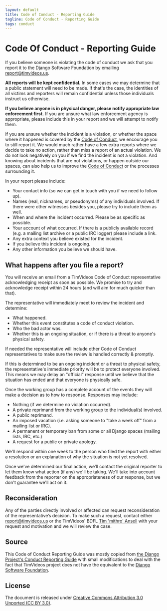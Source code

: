 ```yaml
---
layout: default
title: Code of Conduct - Reporting Guide
tagline: Code of Conduct - Reporting Guide
tags: conduct
---
```


# Code Of Conduct - Reporting Guide

If you believe someone is violating the code of conduct we ask that you report
it to the Django Software Foundation by emailing
[report@timvideos.us](mailto:report@timvideos.us).

**All reports will be kept confidential.** In some cases we may determine that
a public statement will need to be made. If that's the case, the identities of
all victims and reporters will remain confidential unless those individuals
instruct us otherwise.

**If you believe anyone is in physical danger, please notify appropriate
law enforcement first.** If you are unsure what law enforcement agency is
appropriate, please include this in your report and we will attempt to notify
them.

If you are unsure whether the incident is a violation, or whether the space
where it happened is covered by the [Code of Conduct](code.md), we encourage
you to still report it. We would much rather have a few extra reports where we
decide to take no action, rather than miss a report of an actual violation. We
do not look negatively on you if we find the incident is not a violation. And
knowing about incidents that are not violations, or happen outside our spaces,
can also help us to improve the [Code of Conduct](code.md) or the processes
surrounding it.

In your report please include:

 * Your contact info (so we can get in touch with you if we need to follow up).
 * Names (real, nicknames, or pseudonyms) of any individuals involved. If there
   were other witnesses besides you, please try to include them as well.
 * When and where the incident occurred. Please be as specific as possible.
 * Your account of what occurred. If there is a publicly available record (e.g.
   a mailing list archive or a public IRC logger) please include a link.
 * Any extra context you believe existed for the incident.
 * If you believe this incident is ongoing.
 * Any other information you believe we should have.

## What happens after you file a report?

You will receive an email from a TimVideos Code of Conduct representative
acknowledging receipt as soon as possible. We promise to try and acknowledge
receipt within 24 hours (and will aim for much quicker than that).

The representative will immediately meet to review the incident and determine:

 * What happened.
 * Whether this event constitutes a code of conduct violation.
 * Who the bad actor was.
 * Whether this is an ongoing situation, or if there is a threat to anyone's
   physical safety.

If needed the representative will include other Code of Conduct representatives
to make sure the review is handled correctly & promptly.

If this is determined to be an ongoing incident or a threat to physical safety,
the representative's immediate priority will be to protect everyone involved.
This means we may delay an "official" response until we believe that the
situation has ended and that everyone is physically safe.

Once the working group has a complete account of the events they will make a
decision as to how to response. Responses may include:

 * Nothing (if we determine no violation occurred).
 * A private reprimand from the working group to the individual(s) involved.
 * A public reprimand.
 * An imposed vacation (i.e. asking someone to "take a week off" from a mailing
   list or IRC).
 * A permanent or temporary ban from some or all Django spaces (mailing lists,
   IRC, etc.)
 * A request for a public or private apology.

We'll respond within one week to the person who filed the report with either a
resolution or an explanation of why the situation is not yet resolved.

Once we've determined our final action, we'll contact the original reporter to
let them know what action (if any) we'll be taking. We'll take into account
feedback from the reporter on the appropriateness of our response, but we don't
guarantee we'll act on it.

## Reconsideration

Any of the parties directly involved or affected can request reconsideration
of the representative’s decision. To make such a request, contact either
[report@timvideos.us](mailto:report@timvideos.us) or the TimVideos' BDFL
[Tim 'mithro' Ansell](mailto:mithro@mithis.com) with your request and
motivation and we will review the case.

## Source

This Code of Conduct Reporting Guide was mostly copied from
[the Django Project's Conduct Reporting Guide](https://www.djangoproject.com/conduct/reporting/)
with small modifications to deal with the fact that TimVideos project does not
have the equivalent to the
[Django Software Foundation](https://www.djangoproject.com/foundation/).

## License

The document is released under
[Creative Commons Attribution 3.0 Unported (CC BY 3.0)](https://creativecommons.org/licenses/by/3.0/).
